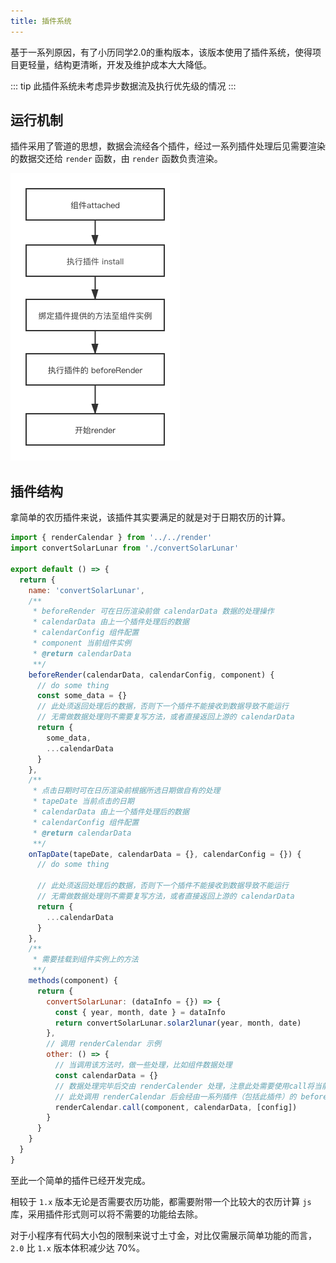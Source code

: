 ```yaml
---
title: 插件系统
---
```


基于一系列原因，有了小历同学2.0的重构版本，该版本使用了插件系统，使得项目更轻量，结构更清晰，开发及维护成本大大降低。

::: tip
此插件系统未考虑异步数据流及执行优先级的情况
:::

## 运行机制

插件采用了管道的思想，数据会流经各个插件，经过一系列插件处理后见需要渲染的数据交还给 `render` 函数，由 `render` 函数负责渲染。

![](../.vuepress/public/process.png)

## 插件结构

拿简单的农历插件来说，该插件其实要满足的就是对于日期农历的计算。

``` js
import { renderCalendar } from '../../render'
import convertSolarLunar from './convertSolarLunar'

export default () => {
  return {
    name: 'convertSolarLunar',
    /**
     * beforeRender 可在日历渲染前做 calendarData 数据的处理操作
     * calendarData 由上一个插件处理后的数据
     * calendarConfig 组件配置
     * component 当前组件实例
     * @return calendarData
     **/
    beforeRender(calendarData, calendarConfig, component) {
      // do some thing
      const some_data = {}
      // 此处须返回处理后的数据，否则下一个插件不能接收到数据导致不能运行
      // 无需做数据处理则不需要复写方法，或者直接返回上游的 calendarData
      return {
        some_data,
        ...calendarData
      }
    },
    /**
     * 点击日期时可在日历渲染前根据所选日期做自有的处理
     * tapeDate 当前点击的日期
     * calendarData 由上一个插件处理后的数据
     * calendarConfig 组件配置
     * @return calendarData
     **/
    onTapDate(tapeDate, calendarData = {}, calendarConfig = {}) {
      // do some thing

      // 此处须返回处理后的数据，否则下一个插件不能接收到数据导致不能运行
      // 无需做数据处理则不需要复写方法，或者直接返回上游的 calendarData
      return {
        ...calendarData
      }
    },
    /**
     * 需要挂载到组件实例上的方法
     **/
    methods(component) {
      return {
        convertSolarLunar: (dataInfo = {}) => {
          const { year, month, date } = dataInfo
          return convertSolarLunar.solar2lunar(year, month, date)
        },
        // 调用 renderCalendar 示例
        other: () => {
          // 当调用该方法时，做一些处理，比如组件数据处理
          const calendarData = {}
          // 数据处理完毕后交由 renderCalender 处理，注意此处需要使用call将当前组件的实例绑定到 renderCalendar 上
          // 此处调用 renderCalendar 后会经由一系列插件（包括此插件）的 beforeRender 处理
          renderCalendar.call(component, calendarData, [config])
        }
      }
    }
  }
}
```

至此一个简单的插件已经开发完成。

相较于 `1.x` 版本无论是否需要农历功能，都需要附带一个比较大的农历计算 `js` 库，采用插件形式则可以将不需要的功能给去除。

对于小程序有代码大小包的限制来说寸土寸金，对比仅需展示简单功能的而言，`2.0` 比 `1.x` 版本体积减少达 70%。